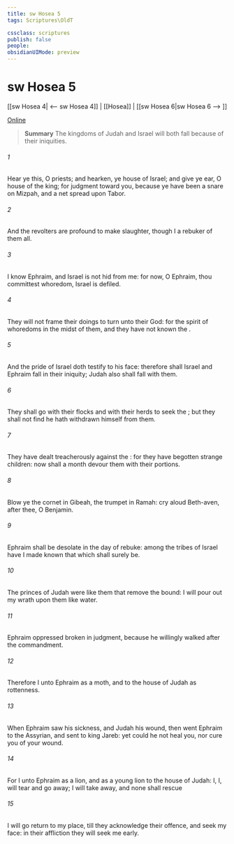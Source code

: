 ```yaml
---
title: sw Hosea 5
tags: Scriptures\OldT

cssclass: scriptures
publish: false
people:
obsidianUIMode: preview
---
```


# sw Hosea 5
[[sw Hosea 4| <-- sw Hosea 4]] | [[Hosea]] | [[sw Hosea 6|sw Hosea 6 --> ]]

[Online](https://churchofjesuschrist.org/study/scriptures/ot/hosea/5?lang=eng)

> __Summary__
The kingdoms of Judah and Israel will both fall because of their iniquities.

###### 1 
Hear ye this, O priests; and hearken, ye house of Israel; and give ye ear, O house of the king; for judgment  toward you, because ye have been a snare on Mizpah, and a net spread upon Tabor.

###### 2 
And the revolters are profound to make slaughter, though I  a rebuker of them all.

###### 3 
I know Ephraim, and Israel is not hid from me: for now, O Ephraim, thou committest whoredom,  Israel is defiled.

###### 4 
They will not frame their doings to turn unto their God: for the spirit of whoredoms  in the midst of them, and they have not known the .

###### 5 
And the pride of Israel doth testify to his face: therefore shall Israel and Ephraim fall in their iniquity; Judah also shall fall with them.

###### 6 
They shall go with their flocks and with their herds to seek the ; but they shall not find  he hath withdrawn himself from them.

###### 7 
They have dealt treacherously against the : for they have begotten strange children: now shall a month devour them with their portions.

###### 8 
Blow ye the cornet in Gibeah,  the trumpet in Ramah: cry aloud  Beth-aven, after thee, O Benjamin.

###### 9 
Ephraim shall be desolate in the day of rebuke: among the tribes of Israel have I made known that which shall surely be.

###### 10 
The princes of Judah were like them that remove the bound:  I will pour out my wrath upon them like water.

###### 11 
Ephraim  oppressed  broken in judgment, because he willingly walked after the commandment.

###### 12 
Therefore  I  unto Ephraim as a moth, and to the house of Judah as rottenness.

###### 13 
When Ephraim saw his sickness, and Judah  his wound, then went Ephraim to the Assyrian, and sent to king Jareb: yet could he not heal you, nor cure you of your wound.

###### 14 
For I  unto Ephraim as a lion, and as a young lion to the house of Judah: I,  I, will tear and go away; I will take away, and none shall rescue 

###### 15 
I will go  return to my place, till they acknowledge their offence, and seek my face: in their affliction they will seek me early.

